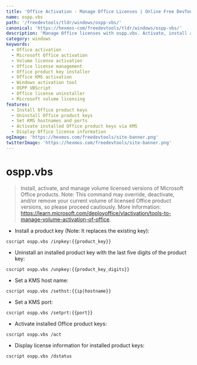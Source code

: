 ```yaml
---
title: 'Office Activation - Manage Office Licenses | Online Free DevTools by Hexmos'
name: ospp.vbs
path: '/freedevtools/tldr/windows/ospp-vbs/'
canonical: 'https://hexmos-com/freedevtools/tldr/windows/ospp-vbs/'
description: 'Manage Office licenses with ospp.vbs. Activate, install and uninstall product keys for volume licensed Microsoft Office products. Free online tool, no registration required.'
category: windows
keywords:
  - Office activation
  - Microsoft Office activation
  - Volume license activation
  - Office license management
  - Office product key installer
  - Office KMS activation
  - Windows activation tool
  - OSPP VBScript
  - Office license uninstaller
  - Microsoft volume licensing
features:
  - Install Office product keys
  - Uninstall Office product keys
  - Set KMS hostnames and ports
  - Activate installed Office product keys via KMS
  - Display Office license information
ogImage: 'https://hexmos.com/freedevtools/site-banner.png'
twitterImage: 'https://hexmos.com/freedevtools/site-banner.png'
---
```


# ospp.vbs

> Install, activate, and manage volume licensed versions of Microsoft Office products.
> Note: This command may override, deactivate, and/or remove your current volume of licensed Office product versions, so please proceed cautiously.
> More information: <https://learn.microsoft.com/deployoffice/vlactivation/tools-to-manage-volume-activation-of-office>.

- Install a product key (Note: It replaces the existing key):

`cscript ospp.vbs /inpkey:{{product_key}}`

- Uninstall an installed product key with the last five digits of the product key:

`cscript ospp.vbs /unpkey:{{product_key_digits}}`

- Set a KMS host name:

`cscript ospp.vbs /sethst:{{ip|hostname}}`

- Set a KMS port:

`cscript ospp.vbs /setprt:{{port}}`

- Activate installed Office product keys:

`cscript ospp.vbs /act`

- Display license information for installed product keys:

`cscript ospp.vbs /dstatus`
